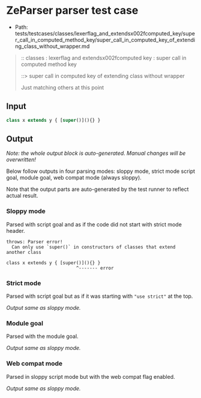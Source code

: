 # ZeParser parser test case

- Path: tests/testcases/classes/lexerflag_and_extendsx002fcomputed_key/super_call_in_computed_method_key/super_call_in_computed_key_of_extending_class_without_wrapper.md

> :: classes : lexerflag and extendsx002fcomputed key : super call in computed method key
>
> ::> super call in computed key of extending class without wrapper
>
> Just matching others at this point

## Input

`````js
class x extends y { [super()](){} }
`````

## Output

_Note: the whole output block is auto-generated. Manual changes will be overwritten!_

Below follow outputs in four parsing modes: sloppy mode, strict mode script goal, module goal, web compat mode (always sloppy).

Note that the output parts are auto-generated by the test runner to reflect actual result.

### Sloppy mode

Parsed with script goal and as if the code did not start with strict mode header.

`````
throws: Parser error!
  Can only use `super()` in constructors of classes that extend another class

class x extends y { [super()](){} }
                          ^------- error
`````

### Strict mode

Parsed with script goal but as if it was starting with `"use strict"` at the top.

_Output same as sloppy mode._

### Module goal

Parsed with the module goal.

_Output same as sloppy mode._

### Web compat mode

Parsed in sloppy script mode but with the web compat flag enabled.

_Output same as sloppy mode._
